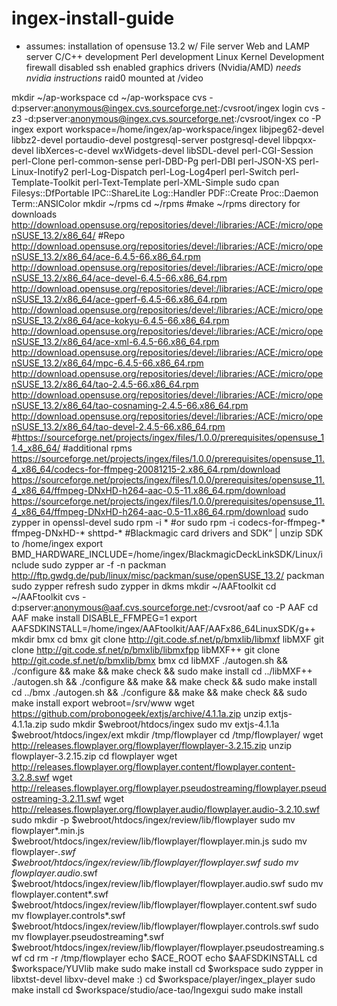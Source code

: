 # ingex-install-guide
* assumes:
installation of opensuse 13.2 w/
File server
Web and LAMP server
C/C++ development
Perl development 
Linux Kernel Development
firewall disabled
ssh enabled
graphics drivers (Nvidia/AMD) *needs nvidia instructions*
raid0 mounted at /video



mkdir ~/ap-workspace
cd ~/ap-workspace
cvs -d:pserver:anonymous@ingex.cvs.sourceforge.net:/cvsroot/ingex login
cvs -z3 -d:pserver:anonymous@ingex.cvs.sourceforge.net:/cvsroot/ingex co -P ingex
export workspace=/home/ingex/ap-workspace/ingex
libjpeg62-devel libbz2-devel portaudio-devel postgresql-server postgresql-devel libpqxx-devel libXerces-c-devel wxWidgets-devel libSDL-devel perl-CGI-Session perl-Clone perl-common-sense perl-DBD-Pg perl-DBI perl-JSON-XS perl-Linux-Inotify2 perl-Log-Dispatch perl-Log-Log4perl perl-Switch perl-Template-Toolkit perl-Text-Template perl-XML-Simple
sudo cpan Filesys::DfPortable IPC::ShareLite Log::Handler PDF::Create Proc::Daemon Term::ANSIColor
mkdir ~/rpms
cd ~/rpms
#make ~/rpms directory for downloads
http://download.opensuse.org/repositories/devel:/libraries:/ACE:/micro/openSUSE_13.2/x86_64/ #Repo
http://download.opensuse.org/repositories/devel:/libraries:/ACE:/micro/openSUSE_13.2/x86_64/ace-6.4.5-66.x86_64.rpm
http://download.opensuse.org/repositories/devel:/libraries:/ACE:/micro/openSUSE_13.2/x86_64/ace-devel-6.4.5-66.x86_64.rpm
http://download.opensuse.org/repositories/devel:/libraries:/ACE:/micro/openSUSE_13.2/x86_64/ace-gperf-6.4.5-66.x86_64.rpm
http://download.opensuse.org/repositories/devel:/libraries:/ACE:/micro/openSUSE_13.2/x86_64/ace-kokyu-6.4.5-66.x86_64.rpm
http://download.opensuse.org/repositories/devel:/libraries:/ACE:/micro/openSUSE_13.2/x86_64/ace-xml-6.4.5-66.x86_64.rpm
http://download.opensuse.org/repositories/devel:/libraries:/ACE:/micro/openSUSE_13.2/x86_64/mpc-6.4.5-66.x86_64.rpm
http://download.opensuse.org/repositories/devel:/libraries:/ACE:/micro/openSUSE_13.2/x86_64/tao-2.4.5-66.x86_64.rpm
http://download.opensuse.org/repositories/devel:/libraries:/ACE:/micro/openSUSE_13.2/x86_64/tao-cosnaming-2.4.5-66.x86_64.rpm
http://download.opensuse.org/repositories/devel:/libraries:/ACE:/micro/openSUSE_13.2/x86_64/tao-devel-2.4.5-66.x86_64.rpm
<log out>
#https://sourceforge.net/projects/ingex/files/1.0.0/prerequisites/opensuse_11.4_x86_64/ #additional rpms
https://sourceforge.net/projects/ingex/files/1.0.0/prerequisites/opensuse_11.4_x86_64/codecs-for-ffmpeg-20081215-2.x86_64.rpm/download
https://sourceforge.net/projects/ingex/files/1.0.0/prerequisites/opensuse_11.4_x86_64/ffmpeg-DNxHD-h264-aac-0.5-11.x86_64.rpm/download
https://sourceforge.net/projects/ingex/files/1.0.0/prerequisites/opensuse_11.4_x86_64/ffmpeg-DNxHD-h264-aac-0.5-11.x86_64.rpm/download
sudo zypper in openssl-devel
sudo rpm -i *
#or sudo rpm -i codecs-for-ffmpeg-* ffmpeg-DNxHD-* shttpd-*
#Blackmagic card drivers and SDK” | unzip SDK to /home/ingex
export BMD_HARDWARE_INCLUDE=/home/ingex/BlackmagicDeckLinkSDK/Linux/include
sudo zypper ar -f -n packman http://ftp.gwdg.de/pub/linux/misc/packman/suse/openSUSE_13.2/ packman
sudo zypper refresh
sudo zypper in dkms
mkdir ~/AAFtoolkit
cd ~/AAFtoolkit
cvs -d:pserver:anonymous@aaf.cvs.sourceforge.net:/cvsroot/aaf co -P AAF
cd AAF
make install DISABLE_FFMPEG=1
export AAFSDKINSTALL=/home/ingex/AAFtoolkit/AAF/AAFx86_64LinuxSDK/g++
mkdir bmx
cd bmx
git clone http://git.code.sf.net/p/bmxlib/libmxf libMXF
git clone http://git.code.sf.net/p/bmxlib/libmxfpp libMXF++
git clone http://git.code.sf.net/p/bmxlib/bmx bmx
cd libMXF
./autogen.sh && ./configure && make && make check && sudo make install
cd ../libMXF++
./autogen.sh && ./configure && make && make check && sudo make install
cd ../bmx
./autogen.sh && ./configure && make && make check && sudo make install
export webroot=/srv/www
wget https://github.com/probonogeek/extjs/archive/4.1.1a.zip
unzip extjs-4.1.1a.zip 
sudo mkdir $webroot/htdocs/ingex
sudo mv extjs-4.1.1a $webroot/htdocs/ingex/ext
mkdir /tmp/flowplayer
cd /tmp/flowplayer/
wget http://releases.flowplayer.org/flowplayer/flowplayer-3.2.15.zip
unzip flowplayer-3.2.15.zip
cd flowplayer
wget http://releases.flowplayer.org/flowplayer.content/flowplayer.content-3.2.8.swf 
wget http://releases.flowplayer.org/flowplayer.pseudostreaming/flowplayer.pseudostreaming-3.2.11.swf
wget http://releases.flowplayer.org/flowplayer.audio/flowplayer.audio-3.2.10.swf
sudo mkdir -p $webroot/htdocs/ingex/review/lib/flowplayer
sudo mv flowplayer*.min.js $webroot/htdocs/ingex/review/lib/flowplayer/flowplayer.min.js
sudo mv flowplayer-*.swf $webroot/htdocs/ingex/review/lib/flowplayer/flowplayer.swf
sudo mv flowplayer.audio*.swf $webroot/htdocs/ingex/review/lib/flowplayer/flowplayer.audio.swf
sudo mv flowplayer.content*.swf $webroot/htdocs/ingex/review/lib/flowplayer/flowplayer.content.swf
sudo mv flowplayer.controls*.swf $webroot/htdocs/ingex/review/lib/flowplayer/flowplayer.controls.swf
sudo mv flowplayer.pseudostreaming*.swf $webroot/htdocs/ingex/review/lib/flowplayer/flowplayer.pseudostreaming.swf
cd
rm -r /tmp/flowplayer
echo $ACE_ROOT
echo $AAFSDKINSTALL
cd $workspace/YUVlib
make
sudo make install
cd $workspace
sudo zypper in  libxtst-devel libxv-devel
make
:)
cd $workspace/player/ingex_player
sudo make install
cd $workspace/studio/ace-tao/Ingexgui
sudo make install


